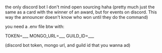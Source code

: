 the only discord bot I don't mind open sourcing haha (pretty much just the same as a card with the winner of an award, but for events on discord. This way the announcer doesn't know who won until they do the command)

you need a .env file btw with:

TOKEN=___
MONGO_URL=___
GUILD_ID=___

(discord bot token, mongo url, and guild id that you wanna ad)
